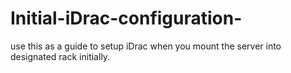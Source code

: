 # Initial-iDrac-configuration-
use this as a guide to setup iDrac when you mount the server into designated rack initially.
